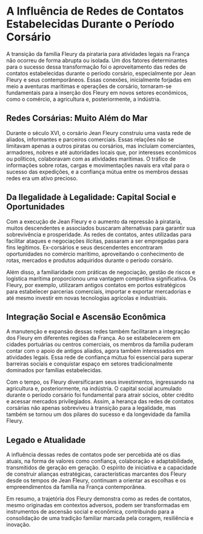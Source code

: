 # A Influência de Redes de Contatos Estabelecidas Durante o Período Corsário

A transição da família Fleury da pirataria para atividades legais na França não ocorreu de forma abrupta ou isolada. Um dos fatores determinantes para o sucesso dessa transformação foi o aproveitamento das redes de contatos estabelecidas durante o período corsário, especialmente por Jean Fleury e seus contemporâneos. Essas conexões, inicialmente forjadas em meio a aventuras marítimas e operações de corsário, tornaram-se fundamentais para a inserção dos Fleury em novos setores econômicos, como o comércio, a agricultura e, posteriormente, a indústria.

## Redes Corsárias: Muito Além do Mar

Durante o século XVI, o corsário Jean Fleury construiu uma vasta rede de aliados, informantes e parceiros comerciais. Essas relações não se limitavam apenas a outros piratas ou corsários, mas incluíam comerciantes, armadores, nobres e até autoridades locais que, por interesses econômicos ou políticos, colaboravam com as atividades marítimas. O tráfico de informações sobre rotas, cargas e movimentações navais era vital para o sucesso das expedições, e a confiança mútua entre os membros dessas redes era um ativo precioso.

## Da Ilegalidade à Legalidade: Capital Social e Oportunidades

Com a execução de Jean Fleury e o aumento da repressão à pirataria, muitos descendentes e associados buscaram alternativas para garantir sua sobrevivência e prosperidade. As redes de contatos, antes utilizadas para facilitar ataques e negociações ilícitas, passaram a ser empregadas para fins legítimos. Ex-corsários e seus descendentes encontraram oportunidades no comércio marítimo, aproveitando o conhecimento de rotas, mercados e produtos adquiridos durante o período corsário.

Além disso, a familiaridade com práticas de negociação, gestão de riscos e logística marítima proporcionou uma vantagem competitiva significativa. Os Fleury, por exemplo, utilizaram antigos contatos em portos estratégicos para estabelecer parcerias comerciais, importar e exportar mercadorias e até mesmo investir em novas tecnologias agrícolas e industriais.

## Integração Social e Ascensão Econômica

A manutenção e expansão dessas redes também facilitaram a integração dos Fleury em diferentes regiões da França. Ao se estabelecerem em cidades portuárias ou centros comerciais, os membros da família puderam contar com o apoio de antigos aliados, agora também interessados em atividades legais. Essa rede de confiança mútua foi essencial para superar barreiras sociais e conquistar espaço em setores tradicionalmente dominados por famílias estabelecidas.

Com o tempo, os Fleury diversificaram seus investimentos, ingressando na agricultura e, posteriormente, na indústria. O capital social acumulado durante o período corsário foi fundamental para atrair sócios, obter crédito e acessar mercados privilegiados. Assim, a herança das redes de contatos corsárias não apenas sobreviveu à transição para a legalidade, mas também se tornou um dos pilares do sucesso e da longevidade da família Fleury.

## Legado e Atualidade

A influência dessas redes de contatos pode ser percebida até os dias atuais, na forma de valores como confiança, colaboração e adaptabilidade, transmitidos de geração em geração. O espírito de iniciativa e a capacidade de construir alianças estratégicas, características marcantes dos Fleury desde os tempos de Jean Fleury, continuam a orientar as escolhas e os empreendimentos da família na França contemporânea.

Em resumo, a trajetória dos Fleury demonstra como as redes de contatos, mesmo originadas em contextos adversos, podem ser transformadas em instrumentos de ascensão social e econômica, contribuindo para a consolidação de uma tradição familiar marcada pela coragem, resiliência e inovação.